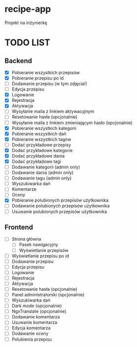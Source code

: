 # recipe-app
Projekt na inżynierkę

# TODO LIST

## Backend

- [x] Pobieranie wszystkich przepisów
- [x] Pobieranie przepisu po id
- [ ] Dodawanie przepisu (w tym zdjęcia!)
- [ ] Edycja przepisu
- [x] Logowanie
- [x] Rejestracja
- [x] Aktywacja
- [ ] Wysyłanie maila z linkiem aktywacyjnym
- [ ] Resetowanie hasła (opcjonalnie)
- [ ] Wysyłanie maila z linkiem zmieniającym hasło (opcjonalnie)
- [x] Pobieranie wszystkich kategorii
- [x] Pobieranie wszystkich dań
- [x] Pobieranie wszystkich tagów
- [ ] Dodać przykładowe przepisy
- [x] Dodać przykładowe kategorie
- [x] Dodać przykładowe dania
- [x] Dodać przykładowe tagi
- [ ] Dodawanie kategorii (admin only)
- [ ] Dodawanie dania (admin only)
- [ ] Dodawanie tagu (admin only)
- [ ] Wyszukiwarka dań
- [ ] Komentarze
- [ ] Oceny
- [x] Pobieranie polubionych przepisów użytkownika
- [ ] Dodawanie polubionych przepisów użytkownika
- [ ] Usuwanie polubionych przepisów użytkownika

## Frontend

- [ ] Strona główna
  - [ ] Pasek nawigacyjny
  - [ ] Wyświetlanie przepisów
- [ ] Wyświetlanie przepisu po id
- [ ] Dodawanie przepisu
- [ ] Edycja przepisu
- [ ] Logowanie
- [ ] Rejestracja
- [ ] Aktywacja
- [ ] Resetowanie hasła (opcjonalnie)
- [ ] Panel administratorski (opcjonalnie)
- [ ] Wyszukiwarka dań
- [ ] Dark mode (opcjonalnie)
- [ ] NgxTranslate (opcjonalnie)
- [ ] Dodawanie komentarza
- [ ] Usuwanie komentarza
- [ ] Edycja komentarza
- [ ] Dodawanie oceny
- [ ] Polubienia przepisu